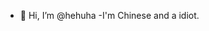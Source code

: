 - 👋 Hi, I’m @hehuha
-I'm Chinese and a idiot.

<!---
hehuha/hehuha is a ✨ special ✨ repository because its `README.md` (this file) appears on your GitHub profile.
You can click the Preview link to take a look at your changes.
--->
